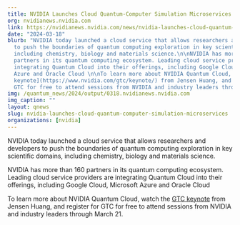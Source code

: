 ```yaml
---
title: NVIDIA Launches Cloud Quantum-Computer Simulation Microservices
org: nvidianews.nvidia.com
link: https://nvidianews.nvidia.com/news/nvidia-launches-cloud-quantum-computer-simulation-microservices
date: "2024-03-18"
blurb: "NVIDIA today launched a cloud service that allows researchers and developers
  to push the boundaries of quantum computing exploration in key scientific domains,
  including chemistry, biology and materials science.\n\nNVIDIA has more than 160
  partners in its quantum computing ecosystem. Leading cloud service providers are
  integrating Quantum Cloud into their offerings, including Google Cloud, Microsoft
  Azure and Oracle Cloud \n\nTo learn more about NVIDIA Quantum Cloud, watch the [GTC
  keynote](https://www.nvidia.com/gtc/keynote/) from Jensen Huang, and register for
  GTC for free to attend sessions from NVIDIA and industry leaders through March 21.\n"
img: /quantum_news/2024/output/0318.nvidianews.nvidia.com
img_caption: ""
layout: qnews
slug: nvidia-launches-cloud-quantum-computer-simulation-microservices
organizations: [nvidia]
---
```


NVIDIA today launched a cloud service that allows researchers and developers to push the boundaries of quantum computing exploration in key scientific domains, including chemistry, biology and materials science.

NVIDIA has more than 160 partners in its quantum computing ecosystem. Leading cloud service providers are integrating Quantum Cloud into their offerings, including Google Cloud, Microsoft Azure and Oracle Cloud 

To learn more about NVIDIA Quantum Cloud, watch the [GTC keynote](https://www.nvidia.com/gtc/keynote/) from Jensen Huang, and register for GTC for free to attend sessions from NVIDIA and industry leaders through March 21.

